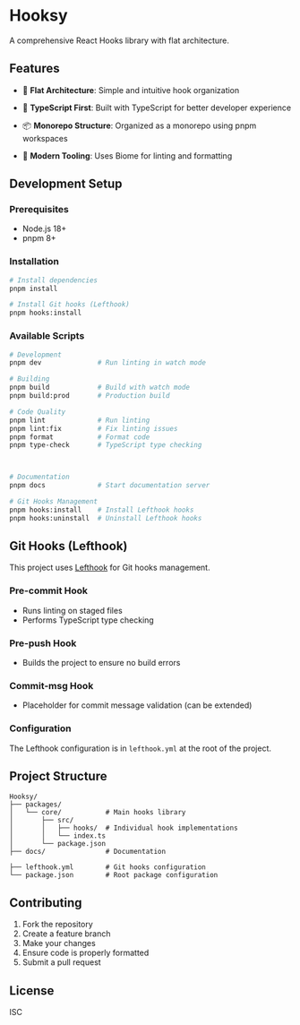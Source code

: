 # Hooksy

A comprehensive React Hooks library with flat architecture.

## Features

- 🎯 **Flat Architecture**: Simple and intuitive hook organization
- 🚀 **TypeScript First**: Built with TypeScript for better developer experience

- 📦 **Monorepo Structure**: Organized as a monorepo using pnpm workspaces
- 🔧 **Modern Tooling**: Uses Biome for linting and formatting

## Development Setup

### Prerequisites

- Node.js 18+
- pnpm 8+

### Installation

```bash
# Install dependencies
pnpm install

# Install Git hooks (Lefthook)
pnpm hooks:install
```

### Available Scripts

```bash
# Development
pnpm dev              # Run linting in watch mode

# Building
pnpm build            # Build with watch mode
pnpm build:prod       # Production build

# Code Quality
pnpm lint             # Run linting
pnpm lint:fix         # Fix linting issues
pnpm format           # Format code
pnpm type-check       # TypeScript type checking



# Documentation
pnpm docs             # Start documentation server

# Git Hooks Management
pnpm hooks:install    # Install Lefthook hooks
pnpm hooks:uninstall  # Uninstall Lefthook hooks
```

## Git Hooks (Lefthook)

This project uses [Lefthook](https://github.com/evilmartians/lefthook) for Git hooks management.

### Pre-commit Hook
- Runs linting on staged files
- Performs TypeScript type checking

### Pre-push Hook
- Builds the project to ensure no build errors

### Commit-msg Hook
- Placeholder for commit message validation (can be extended)

### Configuration
The Lefthook configuration is in `lefthook.yml` at the root of the project.

## Project Structure

```
Hooksy/
├── packages/
│   └── core/           # Main hooks library
│       ├── src/
│       │   ├── hooks/  # Individual hook implementations
│       │   └── index.ts
│       └── package.json
├── docs/               # Documentation

├── lefthook.yml        # Git hooks configuration
└── package.json        # Root package configuration
```

## Contributing

1. Fork the repository
2. Create a feature branch
3. Make your changes
4. Ensure code is properly formatted
5. Submit a pull request

## License

ISC
